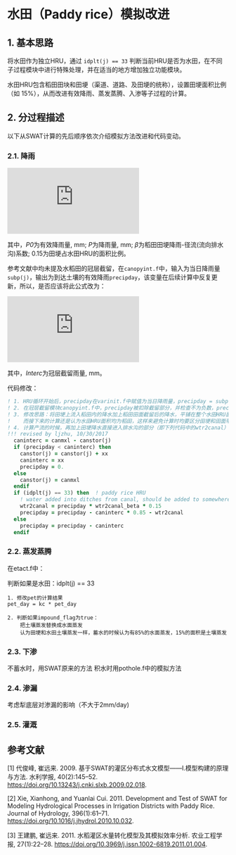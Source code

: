 # 水田（Paddy rice）模拟改进

## 1. 基本思路
将水田作为独立HRU，通过 `idplt(j) == 33` 判断当前HRU是否为水田，在不同
子过程模块中进行特殊处理，并在适当的地方增加独立功能模块。

水田HRU包含稻田田块和田埂（渠道、道路、及田埂的统称），设置田埂面积比例（如
15%），从而改进有效降雨、蒸发蒸腾、入渗等子过程的计算。


## 2. 分过程描述
以下从SWAT计算的先后顺序依次介绍模拟方法改进和代码变动。

### 2.1. 降雨

![latex-P_{0}=P-P\cdot\beta\cdot0.15](https://latex.codecogs.com/png.latex?P_%7B0%7D%3DP-P%5Ccdot%5Cbeta%5Ccdot0.15)

其中，*P0*为有效降雨量, mm; *P*为降雨量, mm; *β*为稻田田埂降雨-径流(流向排水沟)系数; 0.15为田埂占水田HRU的面积比例。

参考文献中均未提及水稻田的冠层截留，在`canopyint.f`中，输入为当日降雨量`subp(j)`，输出为到达土壤的有效降雨`precipday`，该变量在后续计算中反复更新，所以，是否应该将此公式改为：

![latex-P-Interc \cdot0.85-P\cdot\beta\cdot0.15](https://latex.codecogs.com/png.latex?P-Interc%20%5Ccdot0.85-P%5Ccdot%5Cbeta%5Ccdot0.15)

其中，*Interc*为冠层截留雨量, mm。

代码修改：

```fortran
! 1. HRU循环开始后，precipday在varinit.f中赋值为当日降雨量，precipday = subp(j)
! 2. 在冠层截留模块canopyint.f中，precipday被扣除截留部分，并检查不为负数，precipday = precipday - (canmxl - canstor(j))
! 3. 修改思路：将田埂上流入稻田内的降水加上稻田田面截留后的降水，平铺在整个水田HRU面积上。也就是说，田埂面积只用来降水分配，
!    而接下来的计算还是认为水田HRU面积均为稻田，这样来避免计算时均要区分田埂和田面带来的参数不一致问题。
! 4. 计算产流的时候，再加上田埂降水直接进入排水沟的部分（即下列代码中的wtr2canal）
!!! revised by ljzhu, 10/30/2017
  caninterc = canmxl - canstor(j)
  if (precipday < caninterc) then
    canstor(j) = canstor(j) + xx
    caninterc = xx
    precipday = 0.
  else
    canstor(j) = canmxl
  endif
  if (idplt(j) == 33) then  ! paddy rice HRU
    ! water added into ditches from canal, should be added to somewhere else.
    wtr2canal = precipday * wtr2canal_beta * 0.15
    precipday = precipday - caninterc * 0.85 - wtr2canal
  else
    precipday = precipday - caninterc
  endif
```

### 2.2. 蒸发蒸腾

在etact.f中：

判断如果是水田：idplt(j) == 33

	1. 修改pet的计算结果
	pet_day = kc * pet_day

    2. 判断如果impound_flag为true：
		把土壤蒸发替换成水面蒸发
        认为田埂和水田土壤蒸发一样，蓄水的时候认为有85%的水面蒸发，15%的面积是土壤蒸发

### 2.3. 下渗
不蓄水时，用SWAT原来的方法
积水时用pothole.f中的模拟方法
	
### 2.4. 渗漏
考虑犁底层对渗漏的影响（不大于2mm/day)

### 2.5. 灌溉

## 参考文献
[1] 代俊峰, 崔远来. 2009. 基于SWAT的灌区分布式水文模型——Ⅰ.模型构建的原理与方法. 水利学报, 40(2):145–52. https://doi.org/10.13243/j.cnki.slxb.2009.02.018.

[2] Xie, Xianhong, and Yuanlai Cui. 2011. Development and Test of SWAT for Modeling Hydrological Processes in Irrigation Districts with Paddy Rice. Journal of Hydrology, 396(1):61–71. https://doi.org/10.1016/j.jhydrol.2010.10.032.

[3] 王建鹏, 崔远来. 2011. 水稻灌区水量转化模型及其模拟效率分析. 农业工程学报, 27(1):22–28. https://doi.org/10.3969/j.issn.1002-6819.2011.01.004.


